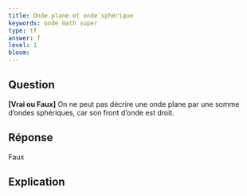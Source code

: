 ```yaml
---
title: Onde plane et onde sphérique
keywords: onde math super
type: tf
answer: f
level: 1
bloom: 
---
```


## Question

**[Vrai ou Faux]** On ne peut pas décrire une onde plane par une somme d’ondes sphériques, car son front d’onde est droit.

## Réponse

Faux

## Explication
